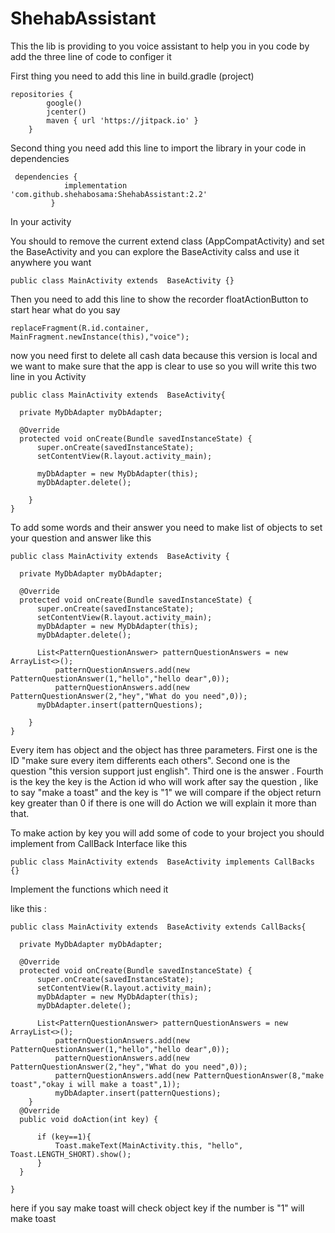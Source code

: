 # ShehabAssistant

This the lib is providing to you voice assistant to help you
in you code by add the three line of code to configer it 

First thing you need to add this line in build.gradle (project)
```
repositories {
        google()
        jcenter()
        maven { url 'https://jitpack.io' }
    }
```

Second thing you need add this line to import the library in your code in dependencies

```
 dependencies {
	        implementation 'com.github.shehabosama:ShehabAssistant:2.2'
         }
```

  In your activity  
  
  You should to remove the current extend class (AppCompatActivity) and set the BaseActivity
  and you can explore the BaseActivity calss and use it anywhere you want
  
  `public class MainActivity extends  BaseActivity {}`
  
  Then you need to add this line to show the recorder floatActionButton to start hear what do you say
  
  `replaceFragment(R.id.container, MainFragment.newInstance(this),"voice");`
  
  now you need first to delete all cash data because this version is local and we want to make sure that the app is clear to use
  so you will write this two line in you Activity
  
  ```
public class MainActivity extends  BaseActivity{

    private MyDbAdapter myDbAdapter;

    @Override
    protected void onCreate(Bundle savedInstanceState) {
        super.onCreate(savedInstanceState);
        setContentView(R.layout.activity_main);
	
        myDbAdapter = new MyDbAdapter(this);
        myDbAdapter.delete();
	
      }
}
```
To add some words and their answer you need to make list of objects to set your question and answer
like this

  ```
public class MainActivity extends  BaseActivity {

    private MyDbAdapter myDbAdapter;

    @Override
    protected void onCreate(Bundle savedInstanceState) {
        super.onCreate(savedInstanceState);
        setContentView(R.layout.activity_main);
        myDbAdapter = new MyDbAdapter(this);
        myDbAdapter.delete();
	
	    List<PatternQuestionAnswer> patternQuestionAnswers = new ArrayList<>();
            patternQuestionAnswers.add(new PatternQuestionAnswer(1,"hello","hello dear",0));
            patternQuestionAnswers.add(new PatternQuestionAnswer(2,"hey","What do you need",0));
	    myDbAdapter.insert(patternQuestions);
           
      }
}
```
  Every item has object and the object has three parameters.
  First one is the ID  "make sure every item differents each others".
  Second one is the question "this version support just english".
  Third one is the answer .
  Fourth is the key the key is the Action id who will work after say the question , like to say "make a toast" and the key is "1"
  we will compare if the object return key greater than 0 if there is one will do Action we will explain it more than that.
  
  To make action by key you will add some of code to your broject you should implement from CallBack Interface like this 
  
   `public class MainActivity extends  BaseActivity implements CallBacks {}`
  
  Implement the functions which need it 
  
  like this : 
  
  ```
public class MainActivity extends  BaseActivity extends CallBacks{

    private MyDbAdapter myDbAdapter;

    @Override
    protected void onCreate(Bundle savedInstanceState) {
        super.onCreate(savedInstanceState);
        setContentView(R.layout.activity_main);
        myDbAdapter = new MyDbAdapter(this);
        myDbAdapter.delete();
	
	    List<PatternQuestionAnswer> patternQuestionAnswers = new ArrayList<>();
            patternQuestionAnswers.add(new PatternQuestionAnswer(1,"hello","hello dear",0));
            patternQuestionAnswers.add(new PatternQuestionAnswer(2,"hey","What do you need",0));
            patternQuestionAnswers.add(new PatternQuestionAnswer(8,"make toast","okay i will make a toast",1));
            myDbAdapter.insert(patternQuestions);
      }
    @Override
    public void doAction(int key) {
       
        if (key==1){
            Toast.makeText(MainActivity.this, "hello", Toast.LENGTH_SHORT).show();
        }
    }
    
}
```
here if you say make toast will check object key if the number is "1" will make toast
